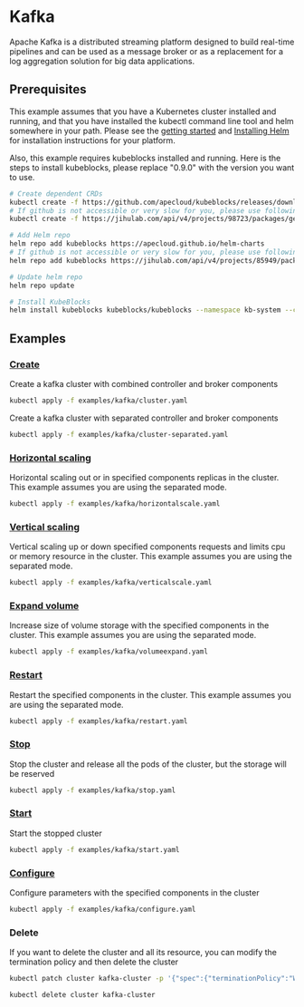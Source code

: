 # Kafka

Apache Kafka is a distributed streaming platform designed to build real-time pipelines and can be used as a message broker or as a replacement for a log aggregation solution for big data applications.

## Prerequisites

This example assumes that you have a Kubernetes cluster installed and running, and that you have installed the kubectl command line tool and helm somewhere in your path. Please see the [getting started](https://kubernetes.io/docs/setup/)  and [Installing Helm](https://helm.sh/docs/intro/install/) for installation instructions for your platform.

Also, this example requires kubeblocks installed and running. Here is the steps to install kubeblocks, please replace "0.9.0" with the version you want to use.
```bash
# Create dependent CRDs
kubectl create -f https://github.com/apecloud/kubeblocks/releases/download/v0.9.0/kubeblocks_crds.yaml
# If github is not accessible or very slow for you, please use following command instead
kubectl create -f https://jihulab.com/api/v4/projects/98723/packages/generic/kubeblocks/v0.9.0/kubeblocks_crds.yaml

# Add Helm repo 
helm repo add kubeblocks https://apecloud.github.io/helm-charts
# If github is not accessible or very slow for you, please use following repo instead
helm repo add kubeblocks https://jihulab.com/api/v4/projects/85949/packages/helm/stable

# Update helm repo
helm repo update

# Install KubeBlocks
helm install kubeblocks kubeblocks/kubeblocks --namespace kb-system --create-namespace --version="0.9.0"
```
 

## Examples

### [Create](cluster.yaml) 
Create a kafka cluster with combined controller and broker components 
```bash
kubectl apply -f examples/kafka/cluster.yaml
```
Create a kafka cluster with separated controller and broker components
```bash
kubectl apply -f examples/kafka/cluster-separated.yaml
```

### [Horizontal scaling](horizontalscale.yaml)
Horizontal scaling out or in specified components replicas in the cluster.
This example assumes you are using the separated mode.
```bash
kubectl apply -f examples/kafka/horizontalscale.yaml
```

### [Vertical scaling](verticalscale.yaml)
Vertical scaling up or down specified components requests and limits cpu or memory resource in the cluster.
This example assumes you are using the separated mode.
```bash
kubectl apply -f examples/kafka/verticalscale.yaml
```

### [Expand volume](volumeexpand.yaml)
Increase size of volume storage with the specified components in the cluster.
This example assumes you are using the separated mode.
```bash
kubectl apply -f examples/kafka/volumeexpand.yaml
```

### [Restart](restart.yaml)
Restart the specified components in the cluster. This example assumes you are using the separated mode.
```bash
kubectl apply -f examples/kafka/restart.yaml
```

### [Stop](stop.yaml)
Stop the cluster and release all the pods of the cluster, but the storage will be reserved
```bash
kubectl apply -f examples/kafka/stop.yaml
```

### [Start](start.yaml)
Start the stopped cluster
```bash
kubectl apply -f examples/kafka/start.yaml
```

### [Configure](configure.yaml)
Configure parameters with the specified components in the cluster
```bash
kubectl apply -f examples/kafka/configure.yaml
```

### Delete
If you want to delete the cluster and all its resource, you can modify the termination policy and then delete the cluster
```bash
kubectl patch cluster kafka-cluster -p '{"spec":{"terminationPolicy":"WipeOut"}}' --type="merge"

kubectl delete cluster kafka-cluster
```
